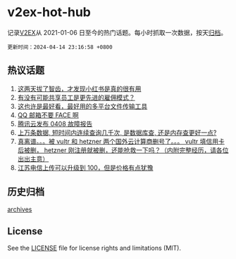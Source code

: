 # v2ex-hot-hub

 记录[V2EX](https://www.v2ex.com/)从 2021-01-06 日至今的热门话题。每小时抓取一次数据，按天[归档](archives)。

`更新时间：2024-04-14 23:16:58 +0800`

## 热议话题

1. [这两天拔了智齿，才发现小红书是真的很有用](https://www.v2ex.com/t/1032294)
1. [有没有可能共享员工是更先进的雇佣模式？](https://www.v2ex.com/t/1032289)
1. [这也许是最好看，最好用的多平台文件传输工具](https://www.v2ex.com/t/1032270)
1. [QQ 邮箱不要 FACE 啊](https://www.v2ex.com/t/1032338)
1. [腾讯云发布 0408 故障报告](https://www.v2ex.com/t/1032290)
1. [上万条数据, 短时间内连续查询几千次, 是数据库查, 还是内存查更好一点?](https://www.v2ex.com/t/1032362)
1. [真离谱。。。被 vultr 和 hetzner 两个国外云计算商删号了。。。 vultr 填信用卡后被删， hetzner 刚注册就被删，还能抢救一下吗？（内附完整经历，请各位出出主意）](https://www.v2ex.com/t/1032317)
1. [江苏电信上传可以升级到 100，但是价格有点犹豫](https://www.v2ex.com/t/1032296)

## 历史归档

[archives](archives)

## License

See the [LICENSE](LICENSE) file for license rights and limitations (MIT).
